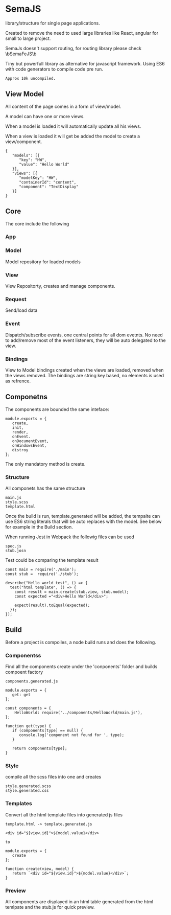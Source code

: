 # SemaJS
library/structure for single page applications.

Created to remove the need to used large libraries like React, angular for small to large project.

SemaJs doesn't support routing, for routing library please check \bSemaFeJS\b

Tiny but powerfull library as alternative for javascript framework.
Using ES6 with code generators to compile code pre run.

```
Approx 10k uncompiled.
```

## View Model
All content of the page comes in a form of view/model.

A model can have one or more views.

When a model is loaded it will automatically update all his views.

When a view is loaded it will get be added the model to create a view/component.

```
{
   "models": [{
      "key": "HW",
      "value": "Hello World"
   }],
   "views": [{
      "modelKey": "HW",
      "containerId": "content",
      "component": "TextDisplay"
   }]
}
```


## Core
The core include the following

### App


### Model
Model repository for loaded models

### View
View Repositorty, creates and manage components.

### Request
Send/load data

### Event
Dispatch/subscribe events, one central points for all dom evetnts.
No need to add/remove most of the event listeners, 
they will be auto delegated to the view.

### Bindings
View to Model bindings created when the views are loaded,
removed when the views removed.
The bindings are string key based, no elements is used as refrence.

## Componetns
The components are bounded the same inteface:

```
module.exports = {
   create,
   init,
   render,
   onEvent.
   onDocumentEvent,
   onWindowsEvent,
   distroy
};
```
The only mandatory method is create.

### Structure

All componets has the same structure

```
main.js
style.scss
template.html
```
Once the build is run, template.generated will be added,
the tempalte can use ES6 string literals that will be auto replaces with the model.
See below for example in the Build section.

When running Jest in Webpack the followig files can be used
```
spec.js
stub.josn
```
Test could be comparing the template result
```
const main = require('./main');
const stub =  require('./stub');

describe("Hello world test", () => {
  test("html template", () => {
    const result = main.create(stub.view, stub.model);
    const expected ="<div>Hello World</div>";
    
    expect(result).toEqual(expected);
  });
});
```

## Build
Before a project is compoiles, a node build runs and does the following.

### Componentss
Find all the components create under the 'conponents' folder and builds compoent factory
```
components.generated.js
```

```
module.exports = {
   get: get
};

const components = {
    HelloWorld: require('../components/HelloWorld/main.js'),
};

function get(type) {
   if (components[type] == null) {
      console.log('component not found for ', type);
   }

   return components[type];
}
```

### Style
compile all the scss files into one and creates
```
style.generated.scss
style.generated.css
```

### Templates
Convert all the html template files into generated js files
```
template.html -> template.generated.js

<div id="${view.id}">${model.value}</div>

to 

module.exports = {
   create
};

function create(view, model) {
   return `<div id="${view.id}">${model.value}</div>`;
}
```

### Preview
All components are displayed in an html table generated from
the html temlpate and the stub.js for quick preview.





